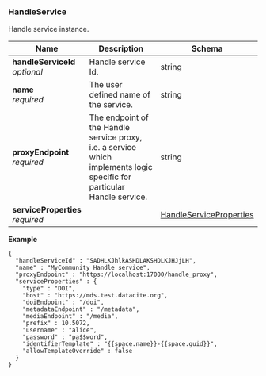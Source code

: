 
<a name="handleservice"></a>
### HandleService
Handle service instance.


|Name|Description|Schema|
|---|---|---|
|**handleServiceId**  <br>*optional*|Handle service Id.|string|
|**name**  <br>*required*|The user defined name of the service.|string|
|**proxyEndpoint**  <br>*required*|The endpoint of the Handle service proxy, i.e. a service which implements logic specific for particular Handle service.|string|
|**serviceProperties**  <br>*required*||[HandleServiceProperties](HandleServiceProperties.md#handleserviceproperties)|

**Example**
```
{
  "handleServiceId" : "SADHLKJhlkASHDLAKSHDLKJHJjLH",
  "name" : "MyCommunity Handle service",
  "proxyEndpoint" : "https://localhost:17000/handle_proxy",
  "serviceProperties" : {
    "type" : "DOI",
    "host" : "https://mds.test.datacite.org",
    "doiEndpoint" : "/doi",
    "metadataEndpoint" : "/metadata",
    "mediaEndpoint" : "/media",
    "prefix" : 10.5072,
    "username" : "alice",
    "password" : "pa$$word",
    "identifierTemplate" : "{{space.name}}-{{space.guid}}",
    "allowTemplateOverride" : false
  }
}
```



